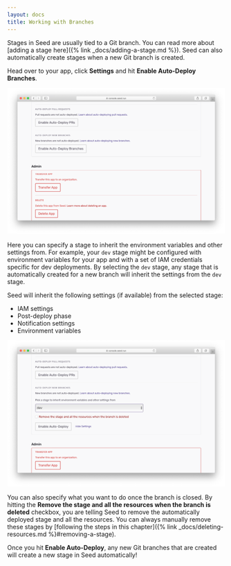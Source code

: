 ```yaml
---
layout: docs
title: Working with Branches
---
```


Stages in Seed are usually tied to a Git branch. You can read more about [adding a stage here]({% link _docs/adding-a-stage.md %}). Seed can also automatically create stages when a new Git branch is created.

Head over to your app, click **Settings** and hit **Enable Auto-Deploy Branches**.

![Enable auto deploy branches](/assets/docs/working-with-branches/enable-auto-deploy-branches.png)

Here you can specify a stage to inherit the environment variables and other settings from. For example, your `dev` stage might be configured with environment variables for your app and with a set of IAM credentials specific for dev deployments. By selecting the `dev` stage, any stage that is automatically created for a new branch will inherit the settings from the `dev` stage.

Seed will inherit the following settings (if available) from the selected stage:

- IAM settings
- Post-deploy phase
- Notification settings
- Environment variables

![Auto-deploy branch settings](/assets/docs/working-with-branches/enable-auto-deploy-branch-settings.png)

You can also specify what you want to do once the branch is closed. By hitting the **Remove the stage and all the resources when the branch is deleted** checkbox, you are telling Seed to remove the automatically deployed stage and all the resources. You can always manually remove these stages by [following the steps in this chapter]({% link _docs/deleting-resources.md %}#removing-a-stage).

Once you hit **Enable Auto-Deploy**, any new Git branches that are created will create a new stage in Seed automatically!
